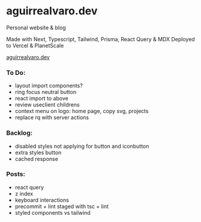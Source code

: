 # aguirrealvaro.dev

Personal website & blog

Made with Next, Typescript, Tailwind, Prisma, React Query & MDX
Deployed to Vercel & PlanetScale

[aguirrealvaro.dev](https://aguirrealvaro.dev)

### To Do:

- layout import components?
- ring focus neutral button
- react import to above
- review useclient childrens
- context menu on logo: home page, copy svg, projects
- replace rq with server actions

### Backlog:

- disabled styles not applying for button and iconbutton
- extra styles button
- cached response

### Posts:

- react query
- z index
- keyboard interactions
- precommit + lint staged with tsc + lint
- styled components vs tailwind
